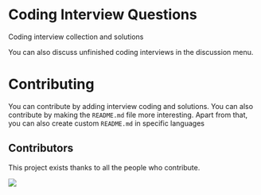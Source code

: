 # Coding Interview Questions
Coding interview collection and solutions

You can also discuss unfinished coding interviews in the discussion menu.


# Contributing
You can contribute by adding interview coding and solutions. You can also contribute by making the `README.md` file more interesting. Apart from that, you can also create custom `README.md` in specific languages


## Contributors
This project exists thanks to all the people who contribute.

[![](https://contributors-img.web.app/image?repo=binsarjr/coding-interview-questions)](https://github.com/binsarjr/coding-interview-questions/graphs/contributors)
